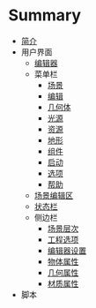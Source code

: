 # Summary

* [简介](README.md)
* 用户界面
    * [编辑器](ui/structure.md)
    * 菜单栏
        * [场景](ui/menu/Scene.md)
        * [编辑](ui/menu/Edit.md)
        * [几何体](ui/menu/Geometry.md)
        * [光源](ui/menu/Light.md)
        * [资源](ui/menu/Asset.md)
        * [地形](ui/menu/Terrain.md)
        * [组件](ui/menu/Component.md)
        * [启动](ui/menu/Play.md)
        * [选项](ui/menu/Option.md)
        * [帮助](ui/menu/Help.md)
    * [场景编辑区](ui/Scene.md)
    * [状态栏](ui/StatusBar.md)
    * 侧边栏
        * [场景层次](ui/sidebar/Hierachy.md)
        * [工程选项](ui/sidebar/Project.md)
        * [编辑器设置](ui/sidebar/Setting.md)
        * [物体属性](ui/sidebar/Object.md)
        * [几何属性](ui/sidebar/Geometry.md)
        * [材质属性](ui/sidebar/Material.md)
* 脚本